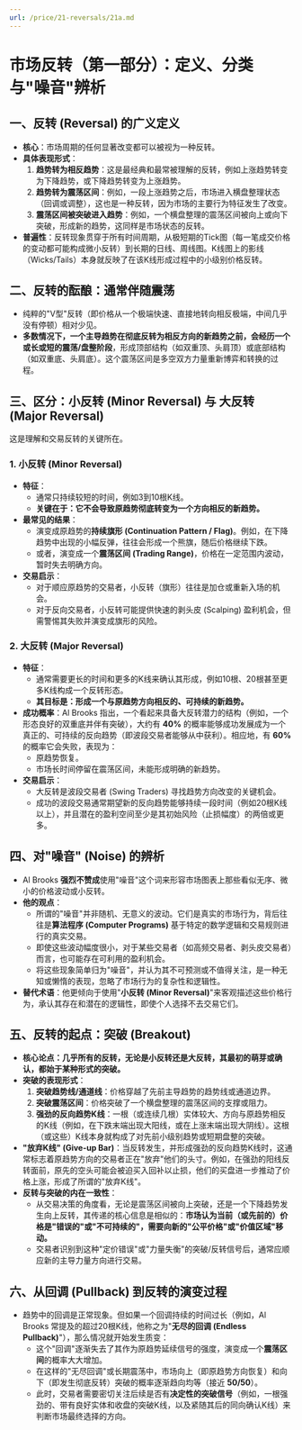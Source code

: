 ```yaml
---
url: /price/21-reversals/21a.md
---
```

# 市场反转（第一部分）：定义、分类与"噪音"辨析

## 一、反转 (Reversal) 的广义定义

* **核心**：市场周期的任何显著改变都可以被视为一种反转。
* **具体表现形式**：
  1. **趋势转为相反趋势**：这是最经典和最常被理解的反转，例如上涨趋势转变为下降趋势，或下降趋势转变为上涨趋势。
  2. **趋势转为震荡区间**：例如，一段上涨趋势之后，市场进入横盘整理状态（回调或调整），这也是一种反转，因为市场的主要行为特征发生了改变。
  3. **震荡区间被突破进入趋势**：例如，一个横盘整理的震荡区间被向上或向下突破，形成新的趋势，这同样是市场状态的反转。
* **普遍性**：反转现象贯穿于所有时间周期，从极短期的Tick图（每一笔成交价格的变动都可能构成微小反转）到长期的日线、周线图。K线图上的影线（Wicks/Tails）本身就反映了在该K线形成过程中的小级别价格反转。

## 二、反转的酝酿：通常伴随震荡

* 纯粹的"V型"反转（即价格从一个极端快速、直接地转向相反极端，中间几乎没有停顿）相对少见。
* **多数情况下，一个主导趋势在彻底反转为相反方向的新趋势之前，会经历一个或长或短的震荡/盘整阶段**，形成顶部结构（如双重顶、头肩顶）或底部结构（如双重底、头肩底）。这个震荡区间是多空双方力量重新博弈和转换的过程。

## 三、区分：小反转 (Minor Reversal) 与 大反转 (Major Reversal)

这是理解和交易反转的关键所在。

### 1. 小反转 (Minor Reversal)

* **特征**：
  * 通常只持续较短的时间，例如3到10根K线。
  * **关键在于：它不会导致原趋势彻底转变为一个方向相反的新趋势。**
* **最常见的结果**：
  * 演变成原趋势的**持续旗形 (Continuation Pattern / Flag)**。例如，在下降趋势中出现的小幅反弹，往往会形成一个熊旗，随后价格继续下跌。
  * 或者，演变成一个**震荡区间 (Trading Range)**，价格在一定范围内波动，暂时失去明确方向。
* **交易启示**：
  * 对于顺应原趋势的交易者，小反转（旗形）往往是加仓或重新入场的机会。
  * 对于反向交易者，小反转可能提供快速的剥头皮 (Scalping) 盈利机会，但需警惕其失败并演变成旗形的风险。

### 2. 大反转 (Major Reversal)

* **特征**：
  * 通常需要更长的时间和更多的K线来确认其形成，例如10根、20根甚至更多K线构成一个反转形态。
  * **其目标是：形成一个与原趋势方向相反的、可持续的新趋势。**
* **成功概率**：Al Brooks 指出，一个看起来具备大反转潜力的结构（例如，一个形态良好的双重底并伴有突破），大约有 **40%** 的概率能够成功发展成为一个真正的、可持续的反向趋势（即波段交易者能够从中获利）。相应地，有 **60%** 的概率它会失败，表现为：
  * 原趋势恢复。
  * 市场长时间停留在震荡区间，未能形成明确的新趋势。
* **交易启示**：
  * 大反转是波段交易者 (Swing Traders) 寻找趋势方向改变的关键机会。
  * 成功的波段交易通常期望新的反向趋势能够持续一段时间（例如20根K线以上），并且潜在的盈利空间至少是其初始风险（止损幅度）的两倍或更多。

## 四、对"噪音" (Noise) 的辨析

* Al Brooks **强烈不赞成**使用"噪音"这个词来形容市场图表上那些看似无序、微小的价格波动或小反转。
* **他的观点**：
  * 所谓的"噪音"并非随机、无意义的波动。它们是真实的市场行为，背后往往是**算法程序 (Computer Programs)** 基于特定的数学逻辑和交易规则进行的真实交易。
  * 即使这些波动幅度很小，对于某些交易者（如高频交易者、剥头皮交易者）而言，也可能存在可利用的盈利机会。
  * 将这些现象简单归为"噪音"，并认为其不可预测或不值得关注，是一种无知或懒惰的表现，忽略了市场行为的复杂性和逻辑性。
* **替代术语**：他更倾向于使用"**小反转 (Minor Reversal)**"来客观描述这些价格行为，承认其存在和潜在的逻辑性，即使个人选择不去交易它们。

## 五、反转的起点：突破 (Breakout)

* **核心论点：几乎所有的反转，无论是小反转还是大反转，其最初的萌芽或确认，都始于某种形式的突破。**
* **突破的表现形式**：
  1. **突破趋势线/通道线**：价格穿越了先前主导趋势的趋势线或通道边界。
  2. **突破震荡区间**：价格突破了一个横盘整理的震荡区间的支撑或阻力。
  3. **强劲的反向趋势K线**：一根（或连续几根）实体较大、方向与原趋势相反的K线（例如，在下跌末端出现大阳线，或在上涨末端出现大阴线）。这根（或这些）K线本身就构成了对先前小级别趋势或短期盘整的突破。
* **"放弃K线" (Give-up Bar)**：当反转发生，并形成强劲的反向趋势K线时，这通常标志着原趋势方向的交易者正在"放弃"他们的头寸。例如，在强劲的阳线反转面前，原先的空头可能会被迫买入回补以止损，他们的买盘进一步推动了价格上涨，形成了所谓的"放弃K线"。
* **反转与突破的内在一致性**：
  * 从交易决策的角度看，无论是震荡区间被向上突破，还是一个下降趋势发生向上反转，其传递的核心信息是相似的：**市场认为当前（或先前的）价格是"错误的"或"不可持续的"，需要向新的"公平价格"或"价值区域"移动。**
  * 交易者识别到这种"定价错误"或"力量失衡"的突破/反转信号后，通常应顺应新的主导力量方向进行交易。

## 六、从回调 (Pullback) 到反转的演变过程

* 趋势中的回调是正常现象。但如果一个回调持续的时间过长（例如，Al Brooks 常提及的超过20根K线，他称之为"**无尽的回调 (Endless Pullback)**"），那么情况就开始发生质变：
  * 这个"回调"逐渐失去了其作为原趋势延续信号的强度，演变成一个**震荡区间**的概率大大增加。
  * 在这样的"无尽回调"或长期震荡中，市场向上（即原趋势方向恢复）和向下（即发生彻底反转）突破的概率逐渐趋向均等（接近 **50/50**）。
  * 此时，交易者需要密切关注后续是否有**决定性的突破信号**（例如，一根强劲的、带有良好实体和收盘的突破K线，以及紧随其后的同向确认K线）来判断市场最终选择的方向。
